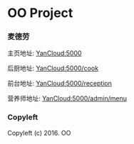 # OO Project

### 麦德劳

主页地址: [YanCloud:5000](http://capu.davidandjack.cn:5000/)

后厨地址: [YanCloud:5000/cook](http://capu.davidandjack.cn:5000/cook/)

前台地址: [YanCloud:5000/reception](http://capu.davidandjack.cn:5000/reception/)

营养师地址: [YanCloud:5000/admin/menu](http://capu.davidandjack.cn:5000/admin/menu/)

### Copyleft
Copyleft (c) 2016. OO
